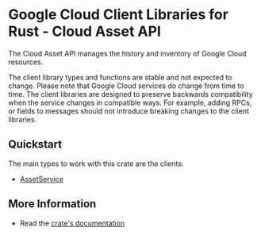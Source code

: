 # Google Cloud Client Libraries for Rust - Cloud Asset API

<!-- Code generated by sidekick. DO NOT EDIT. -->


The Cloud Asset API manages the history and inventory of Google Cloud
resources.

The client library types and functions are stable and not expected to change.
Please note that Google Cloud services do change from time to time. The client
libraries are designed to preserve backwards compatibility when the service
changes in compatible ways. For example, adding RPCs, or fields to messages
should not introduce breaking changes to the client libraries.

## Quickstart

The main types to work with this crate are the clients:

- [AssetService]

## More Information

- Read the [crate's documentation](https://docs.rs/google-cloud-asset-v1/latest/google-cloud-asset-v1)

[AssetService]: https://docs.rs/google-cloud-asset-v1/latest/google_cloud_asset_v1/client/struct.AssetService.html

